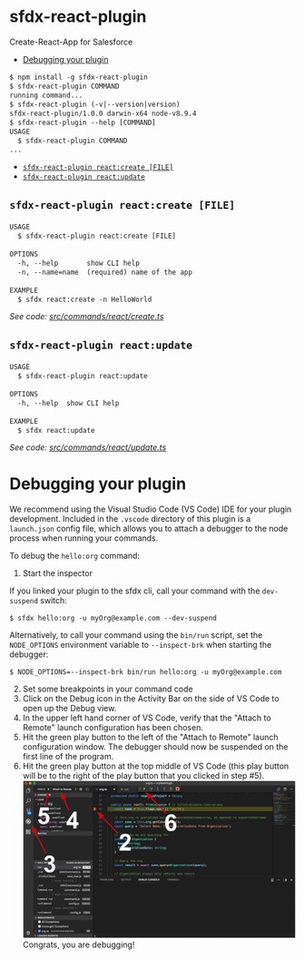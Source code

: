 sfdx-react-plugin
=================

Create-React-App for Salesforce

<!-- toc -->
* [Debugging your plugin](#debugging-your-plugin)
<!-- tocstop -->
<!-- install -->
<!-- usage -->
```sh-session
$ npm install -g sfdx-react-plugin
$ sfdx-react-plugin COMMAND
running command...
$ sfdx-react-plugin (-v|--version|version)
sfdx-react-plugin/1.0.0 darwin-x64 node-v8.9.4
$ sfdx-react-plugin --help [COMMAND]
USAGE
  $ sfdx-react-plugin COMMAND
...
```
<!-- usagestop -->
<!-- commands -->
* [`sfdx-react-plugin react:create [FILE]`](#sfdx-react-plugin-reactcreate-file)
* [`sfdx-react-plugin react:update`](#sfdx-react-plugin-reactupdate)

## `sfdx-react-plugin react:create [FILE]`

```
USAGE
  $ sfdx-react-plugin react:create [FILE]

OPTIONS
  -h, --help       show CLI help
  -n, --name=name  (required) name of the app

EXAMPLE
  $ sfdx react:create -n HelloWorld
```

_See code: [src/commands/react/create.ts](https://github.com/Gurenax/sfdx-react-plugin/blob/v1.0.0/src/commands/react/create.ts)_

## `sfdx-react-plugin react:update`

```
USAGE
  $ sfdx-react-plugin react:update

OPTIONS
  -h, --help  show CLI help

EXAMPLE
  $ sfdx react:update
```

_See code: [src/commands/react/update.ts](https://github.com/Gurenax/sfdx-react-plugin/blob/v1.0.0/src/commands/react/update.ts)_
<!-- commandsstop -->
<!-- debugging-your-plugin -->
# Debugging your plugin
We recommend using the Visual Studio Code (VS Code) IDE for your plugin development. Included in the `.vscode` directory of this plugin is a `launch.json` config file, which allows you to attach a debugger to the node process when running your commands.

To debug the `hello:org` command: 
1. Start the inspector
  
If you linked your plugin to the sfdx cli, call your command with the `dev-suspend` switch: 
```sh-session
$ sfdx hello:org -u myOrg@example.com --dev-suspend
```
  
Alternatively, to call your command using the `bin/run` script, set the `NODE_OPTIONS` environment variable to `--inspect-brk` when starting the debugger:
```sh-session
$ NODE_OPTIONS=--inspect-brk bin/run hello:org -u myOrg@example.com
```

2. Set some breakpoints in your command code
3. Click on the Debug icon in the Activity Bar on the side of VS Code to open up the Debug view.
4. In the upper left hand corner of VS Code, verify that the "Attach to Remote" launch configuration has been chosen.
5. Hit the green play button to the left of the "Attach to Remote" launch configuration window. The debugger should now be suspended on the first line of the program. 
6. Hit the green play button at the top middle of VS Code (this play button will be to the right of the play button that you clicked in step #5).
<br><img src=".images/vscodeScreenshot.png" width="480" height="278"><br>
Congrats, you are debugging!
